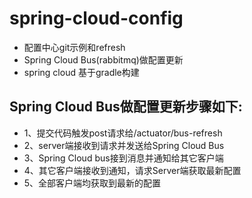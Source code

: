 # spring-cloud-config
   - 配置中心git示例和refresh
   - Spring Cloud Bus(rabbitmq)做配置更新
   - spring cloud 基于gradle构建
   
   
   ## Spring Cloud Bus做配置更新步骤如下:
   -   1、提交代码触发post请求给/actuator/bus-refresh
   -   2、server端接收到请求并发送给Spring Cloud Bus
   -   3、Spring Cloud bus接到消息并通知给其它客户端
   -   4、其它客户端接收到通知，请求Server端获取最新配置
   -   5、全部客户端均获取到最新的配置